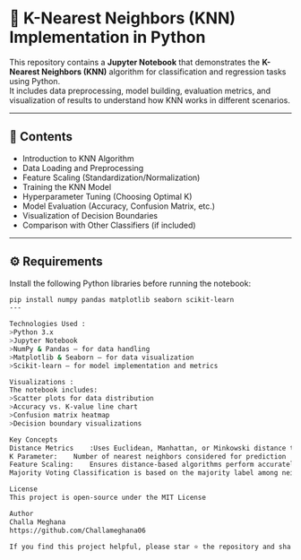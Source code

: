 # 🤝 K-Nearest Neighbors (KNN) Implementation in Python

This repository contains a **Jupyter Notebook** that demonstrates the **K-Nearest Neighbors (KNN)** algorithm for classification and regression tasks using Python.  
It includes data preprocessing, model building, evaluation metrics, and visualization of results to understand how KNN works in different scenarios.

---

## 📘 Contents
- Introduction to KNN Algorithm  
- Data Loading and Preprocessing  
- Feature Scaling (Standardization/Normalization)  
- Training the KNN Model  
- Hyperparameter Tuning (Choosing Optimal K)  
- Model Evaluation (Accuracy, Confusion Matrix, etc.)  
- Visualization of Decision Boundaries  
- Comparison with Other Classifiers (if included)

---

## ⚙️ Requirements
Install the following Python libraries before running the notebook:

```bash
pip install numpy pandas matplotlib seaborn scikit-learn
---

Technologies Used :
>Python 3.x
>Jupyter Notebook
>NumPy & Pandas — for data handling
>Matplotlib & Seaborn — for data visualization
>Scikit-learn — for model implementation and metrics

Visualizations :
The notebook includes:
>Scatter plots for data distribution
>Accuracy vs. K-value line chart
>Confusion matrix heatmap
>Decision boundary visualizations

Key Concepts
Distance Metrics	:Uses Euclidean, Manhattan, or Minkowski distance to compute nearest neighbors
K Parameter:	Number of nearest neighbors considered for prediction
Feature Scaling:	Ensures distance-based algorithms perform accurately
Majority Voting	Classification is based on the majority label among neighbors

License
This project is open-source under the MIT License

Author
Challa Meghana
https://github.com/Challameghana06

If you find this project helpful, please star ⭐ the repository and share your feedback!

